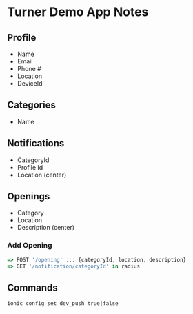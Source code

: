 # Turner Demo App Notes

## Profile

* Name
* Email
* Phone #
* Location
* DeviceId

## Categories

* Name

## Notifications

* CategoryId
* Profile Id
* Location (center)

## Openings

* Category
* Location
* Description (center)

### Add Opening

```js
=> POST '/opening' ::: {categoryId, location, description}
=> GET '/notification/categoryId' in radius
```

## Commands

`ionic config set dev_push true|false`

